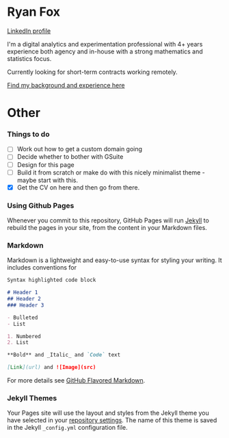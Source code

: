 # Ryan Fox

[LinkedIn profile](https://www.linkedin.com/in/ryan-fox-70889380/)

I'm a digital analytics and experimentation professional with 4+ years experience both agency and in-house with a strong mathematics and statistics focus.

Currently looking for short-term contracts working remotely.

[Find my background and experience here](aboutme.md)

# Other

### Things to do

- [ ] Work out how to get a custom domain going
- [ ] Decide whether to bother with GSuite
- [ ] Design for this page
- [ ] Build it from scratch or make do with this nicely minimalist theme - maybe start with this.
- [x] Get the CV on here and then go from there.

### Using Github Pages

Whenever you commit to this repository, GitHub Pages will run [Jekyll](https://jekyllrb.com/) to rebuild the pages in your site, from the content in your Markdown files.

### Markdown

Markdown is a lightweight and easy-to-use syntax for styling your writing. It includes conventions for

```markdown
Syntax highlighted code block

# Header 1
## Header 2
### Header 3

- Bulleted
- List

1. Numbered
2. List

**Bold** and _Italic_ and `Code` text

[Link](url) and ![Image](src)
```

For more details see [GitHub Flavored Markdown](https://guides.github.com/features/mastering-markdown/).

### Jekyll Themes

Your Pages site will use the layout and styles from the Jekyll theme you have selected in your [repository settings](https://github.com/rorycox/rorycox.github.io/settings). The name of this theme is saved in the Jekyll `_config.yml` configuration file.


